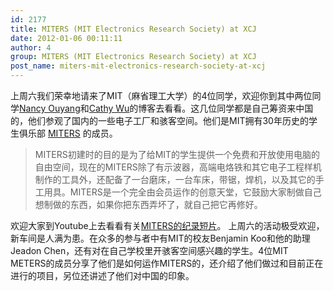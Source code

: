 ```yaml
---
id: 2177
title: MITERS (MIT Electronics Research Society) at XCJ
date: 2012-01-06 00:11:11
author: 4
group: MITERS (MIT Electronics Research Society) at XCJ
post_name: miters-mit-electronics-research-society-at-xcj
---
```


上周六我们荣幸地请来了MIT（麻省理工大学）的4位同学，欢迎你到其中两位同学[Nancy Ouyang](http://nouyang.blogspot.com/)和[Cathy Wu](http://cathywu.posterous.com/)的博客去看看。这几位同学都是自己筹资来中国的，他们参观了国内的一些电子工厂和骇客空间。他们是MIT拥有30年历史的学生俱乐部 [MITERS](http://miters.mit.edu/) 的成员。

> MITERS初建时的目的是为了给MIT的学生提供一个免费和开放使用电脑的自由空间，现在的MITERS除了有示波器，高端电烙铁和其它电子工程样机制作的工具外，还配备了一台磨床，一台车床，带锯，焊机，以及其它的手工用具。MITERS是一个完全由会员运作的创意天堂，它鼓励大家制做自己想制做的东西，如果你把东西弄坏了，就自己把它再修好。

欢迎大家到Youtube上去看看有关[MITERS的纪录短片](http://www.youtube.com/watch?v=jvLvdmiMQkU)。 上周六的活动极受欢迎，新车间是人满为患。在众多的参与者中有MIT的校友Benjamin Koo和他的助理Jeadon Chen，还有对在自己学校里开骇客空间感兴趣的学生。4位MIT METERS的成员分享了他们是如何运作MITERS的，还介绍了他们做过和目前正在进行的项目，另位还讲述了他们对中国的印象。